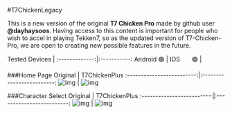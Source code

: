 #T7ChickenLegacy

This is a new version of the original **T7 Chicken Pro** made by github user __@dayhaysoos__. Having access to this content is important for people who wish to accel in playing Tekken7, so as the updated version of T7-Chicken-Pro, we are open to creating new possible features in the future.

Tested Devices |
:-------------:|:-----------:
Android 🟢 |
IOS &nbsp; &nbsp; &nbsp; 🟢 |


###Home Page
Original | T7ChickenPlus
:-------------------------:|:-------------------------:
![img](./assets/READ_ME_IMAGES/homepage_original.PNG)  |  ![img](./assets/READ_ME_IMAGES/homepage_updated.PNG)

###Character Select
Original | T7ChickenPlus
:-------------------------:|:-------------------------:
![img](./assets/READ_ME_IMAGES/characterselect_original.PNG)  |  ![img](./assets/READ_ME_IMAGES/characterselect_updated.PNG)

